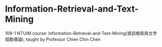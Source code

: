 # Information-Retrieval-and-Text-Mining
109-1 NTUIM course: Information-Retrieval-and-Text-Mining(資訊檢索與文字探勘導論), taught by Professor Chien Chin Chen
